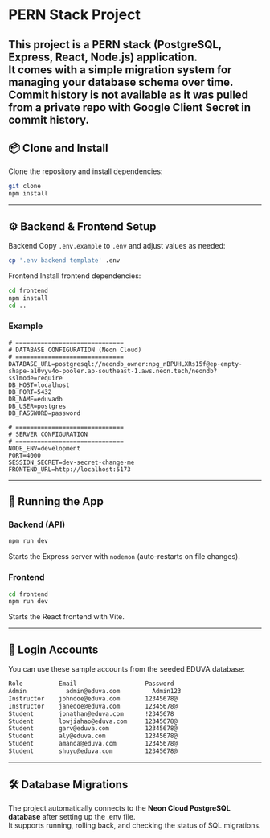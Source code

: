 # PERN Stack Project

This project is a **PERN stack** (PostgreSQL, Express, React, Node.js) application.  
It comes with a simple **migration system** for managing your database schema over time.
Commit history is not available as it was pulled from a private repo with Google Client Secret in commit history.
---

## 📦 Clone and Install

Clone the repository and install dependencies:

```bash
git clone 
npm install
```

---

## ⚙️ Backend & Frontend Setup

Backend
Copy `.env.example` to `.env` and adjust values as needed:

```bash
cp '.env backend template' .env
```

Frontend
Install frontend dependencies:

```bash
cd frontend
npm install
cd ..
```

### Example

```dotenv
# ==============================
# DATABASE CONFIGURATION (Neon Cloud)
# ==============================
DATABASE_URL=postgresql://neondb_owner:npg_nBPUHLXRs15f@ep-empty-shape-a10vyv4o-pooler.ap-southeast-1.aws.neon.tech/neondb?sslmode=require
DB_HOST=localhost
DB_PORT=5432
DB_NAME=eduvadb
DB_USER=postgres
DB_PASSWORD=password

# ==============================
# SERVER CONFIGURATION
# ==============================
NODE_ENV=development
PORT=4000
SESSION_SECRET=dev-secret-change-me
FRONTEND_URL=http://localhost:5173
```

---

## 🚀 Running the App

### Backend (API)

```bash
npm run dev
```

Starts the Express server with `nodemon` (auto-restarts on file changes).

### Frontend

```bash
cd frontend
npm run dev
```

Starts the React frontend with Vite.

---

## 🔑 Login Accounts

You can use these sample accounts from the seeded EDUVA database:

```bash
Role          Email                   Password
Admin	        admin@eduva.com         Admin123
Instructor	  johndoe@eduva.com       12345678@
Instructor	  janedoe@eduva.com       12345678@
Student	      jonathan@eduva.com      !2345678
Student	      lowjiahao@eduva.com     12345678@
Student	      garv@eduva.com          12345678@
Student	      aly@eduva.com           12345678@
Student	      amanda@eduva.com        12345678@
Student	      shuyu@eduva.com         12345678@
```

---


## 🛠 Database Migrations

The project automatically connects to the **Neon Cloud PostgreSQL database** after setting up the .env file.  
It supports running, rolling back, and checking the status of SQL migrations.

